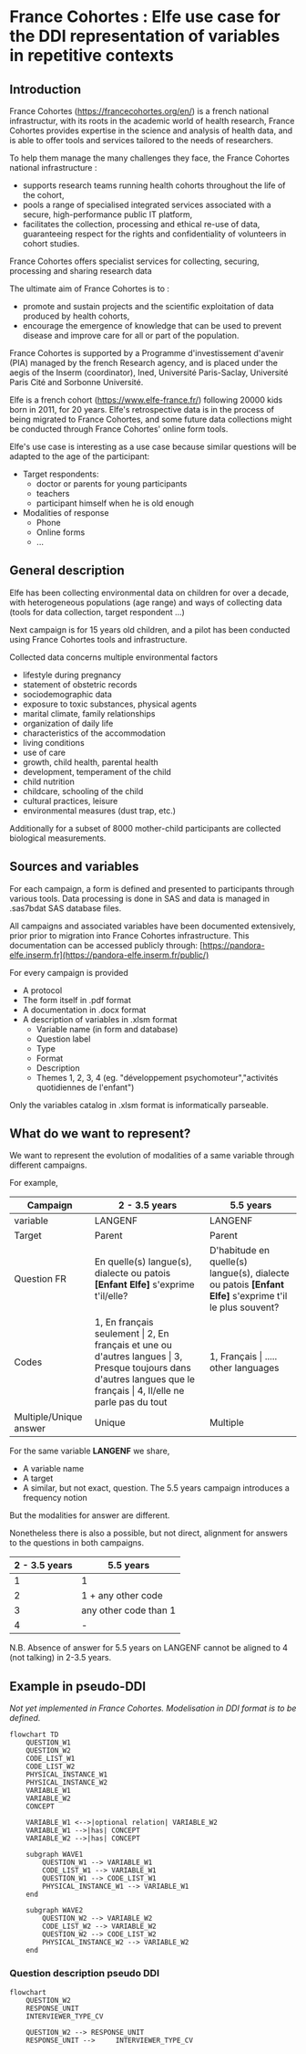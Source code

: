 # France Cohortes : Elfe use case for the DDI representation of variables in repetitive contexts

## Introduction


France Cohortes (https://francecohortes.org/en/) is a french national infrastructur, with its roots in the academic world of health research, France Cohortes provides expertise in the science and analysis of health data, and is able to offer tools and services tailored to the needs of researchers.

To help them manage the many challenges they face, the France Cohortes national infrastructure :
- supports research teams running health cohorts throughout the life of the cohort,
- pools a range of specialised integrated services associated with a secure, high-performance public IT platform,
- facilitates the collection, processing and ethical re-use of data, guaranteeing respect for the rights and confidentiality of volunteers in cohort studies.


France Cohortes offers specialist services for collecting, securing, processing and sharing research data

The ultimate aim of France Cohortes is to :

- promote and sustain projects and the scientific exploitation of data produced by health cohorts,
- encourage the emergence of knowledge that can be used to prevent disease and improve care for all or part of the population.

France Cohortes is supported by a Programme d'investissement d'avenir (PIA) managed by the french Research agency, and is placed under the aegis of the Inserm
(coordinator), Ined, Université Paris-Saclay, Université Paris Cité and Sorbonne Université.

Elfe is a french cohort (https://www.elfe-france.fr/) following 20000 kids born in 2011, for 20 years. Elfe's retrospective data is in the process of being migrated to France Cohortes, and some future data collections might be conducted through France Cohortes' online form tools.

Elfe's use case is interesting as a use case because similar questions will be adapted to the age of the participant:
- Target respondents:
  - doctor or parents for young participants
  - teachers
  - participant himself when he is old enough
- Modalities of response
  - Phone
  - Online forms
  - ...


## General description

Elfe has been collecting environmental data on children for over a decade, with heterogeneous populations (age range) and ways of collecting data (tools for data collection, target respondent ...)

Next campaign is for 15 years old children, and a pilot has been conducted using France Cohortes tools and infrastructure.

Collected data concerns multiple environmental factors

- lifestyle during pregnancy
- statement of obstetric records
- sociodemographic data
- exposure to toxic substances, physical agents
- marital climate, family relationships
- organization of daily life
- characteristics of the accommodation
- living conditions
- use of care
- growth, child health, parental health
- development, temperament of the child
- child nutrition
- childcare, schooling of the child
- cultural practices, leisure
- environmental measures (dust trap, etc.)

Additionally for a subset of  8000 mother-child participants are collected biological measurements.

## Sources and variables

For each campaign, a form is defined and presented to participants through various tools. Data processing is done in SAS and data is managed in .sas7bdat  SAS database files.

All campaigns and associated variables have been documented extensively, prior prior to migration into France Cohortes infrastructure. This documentation can be accessed publicly through: [https://pandora-elfe.inserm.fr](https://pandora-elfe.inserm.fr/public/)

For every campaign is provided

- A protocol
- The form itself in .pdf format
- A documentation in .docx format
- A description of variables in .xlsm format
  - Variable name (in form and database)
  - Question label
  - Type
  - Format
  - Description
  - Themes 1, 2, 3, 4 (eg. "développement psychomoteur","activités quotidiennes de l'enfant")

Only the variables catalog in .xlsm format is informatically parseable.


## What do we want to represent?

We want to represent the evolution of modalities of a same variable through different campaigns.



For example, 

| Campaign               | 2 - 3.5 years                                                | 5.5 years                                                    |
| ---------------------- | ------------------------------------------------------------ | ------------------------------------------------------------ |
| variable               | LANGENF                                                      | LANGENF                                                      |
| Target                 | Parent                                                       | Parent                                                       |
| Question FR            | En quelle(s) langue(s), dialecte ou patois **[Enfant Elfe]** s'exprime t'il/elle? | D'habitude en quelle(s) langue(s), dialecte ou patois **[Enfant Elfe]** s'exprime t'il le plus souvent? |
| Codes                  | 1, En français seulement \| 2, En français et une ou d'autres langues \| 3, Presque toujours dans d'autres langues que le français \| 4, Il/elle ne parle pas du tout | 1, Français \| ..... other languages                         |
| Multiple/Unique answer | Unique                                                       | Multiple                                                     |



For the same variable **LANGENF** we share,

- A variable name
- A target
- A similar, but not exact, question. The 5.5 years campaign introduces a frequency notion

But the modalities for answer are different.

Nonetheless there is also a possible, but not direct, alignment for answers to the questions in both campaigns.

| 2 - 3.5 years | 5.5 years             |
| ------------- | --------------------- |
| 1             | 1                     |
| 2             | 1 + any other code    |
| 3             | any other code than 1 |
| 4             | -                     |

N.B. Absence of answer for 5.5 years on LANGENF  cannot be aligned to 4 (not talking) in 2-3.5 years.



## Example in pseudo-DDI

*Not yet implemented in France Cohortes. Modelisation in DDI format is to be defined.*
```mermaid
flowchart TD
    QUESTION_W1
    QUESTION_W2
    CODE_LIST_W1
    CODE_LIST_W2
    PHYSICAL_INSTANCE_W1
    PHYSICAL_INSTANCE_W2
    VARIABLE_W1
    VARIABLE_W2
    CONCEPT
    
    VARIABLE_W1 <-->|optional relation| VARIABLE_W2
    VARIABLE_W1 -->|has| CONCEPT
    VARIABLE_W2 -->|has| CONCEPT

    subgraph WAVE1
        QUESTION_W1 --> VARIABLE_W1
        CODE_LIST_W1 --> VARIABLE_W1
        QUESTION_W1 --> CODE_LIST_W1
        PHYSICAL_INSTANCE_W1 --> VARIABLE_W1
    end

    subgraph WAVE2
        QUESTION_W2 --> VARIABLE_W2
        CODE_LIST_W2 --> VARIABLE_W2
        QUESTION_W2 --> CODE_LIST_W2
        PHYSICAL_INSTANCE_W2 --> VARIABLE_W2
    end
```

### Question description pseudo DDI
```mermaid
flowchart 
    QUESTION_W2
    RESPONSE_UNIT
    INTERVIEWER_TYPE_CV

    QUESTION_W2 --> RESPONSE_UNIT
    RESPONSE_UNIT -->     INTERVIEWER_TYPE_CV
```






